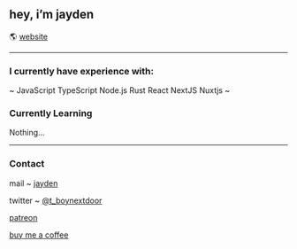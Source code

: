 ## hey, i’m jayden

🌎 [website](https://jae.quest)

---

### I currently have experience with: 
~ 
JavaScript
TypeScript
Node.js
Rust 
React
NextJS
Nuxtjs
~

### Currently Learning
Nothing...

---

### Contact

mail ~ [jayden](mailto:jayden@jae.quest)  

twitter ~ [@t_boynextdoor](https://twitter.com/t_boynextdoor)  

[patreon](https://www.patreon.com/tbnd?fan_landing=true)

[buy me a coffee](https://www.buymeacoffee.com/tbnd)
